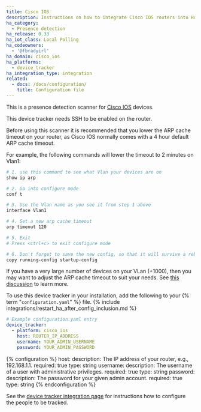 ```yaml
---
title: Cisco IOS
description: Instructions on how to integrate Cisco IOS routers into Home Assistant.
ha_category:
  - Presence detection
ha_release: 0.33
ha_iot_class: Local Polling
ha_codeowners:
  - '@fbradyirl'
ha_domain: cisco_ios
ha_platforms:
  - device_tracker
ha_integration_type: integration
related:
  - docs: /docs/configuration/
    title: Configuration file
---
```


This is a presence detection scanner for [Cisco IOS](https://www.cisco.com/) devices.

<div class='note warning'>
This device tracker needs SSH to be enabled on the router.
</div>

Before using this scanner it is recommended that you lower the ARP cache timeout on your router, as Cisco IOS normally comes with a 4 hour default ARP cache timeout.

For example, the following commands will lower the timeout to 2 minutes on Vlan1:

```bash
# 1. use this command to see what Vlan your devices are on
show ip arp

# 2. Go into configure mode
conf t

# 3. Use the Vlan name as you see it from step 1 above
interface Vlan1

# 4. Set a new arp cache timeout
arp timeout 120

# 5. Exit
# Press <ctrl+c> to exit configure mode

# 6. Don't forget to save the new config, so that it will survive a reboot
copy running-config startup-config
```

<div class='note warning'>

If you have a very large number of devices on your VLan (+1000), then you may want to adjust the ARP cache timeout to suit your needs. See [this discussion](https://community.cisco.com/t5/switching/arp-timeout/td-p/839027) to learn more.

</div>

To use this device tracker in your installation, add the following to your {% term "`configuration.yaml`" %} file.
{% include integrations/restart_ha_after_config_inclusion.md %}

```yaml
# Example configuration.yaml entry
device_tracker:
  - platform: cisco_ios
    host: ROUTER_IP_ADDRESS
    username: YOUR_ADMIN_USERNAME
    password: YOUR_ADMIN_PASSWORD
```

{% configuration %}
host:
  description: The IP address of your router, e.g., 192.168.1.1.
  required: true
  type: string
username:
  description: The username of a user with administrative privileges.
  required: true
  type: string
password:
  description: The password for your given admin account.
  required: true
  type: string
{% endconfiguration %}

See the [device tracker integration page](/integrations/device_tracker/) for instructions how to configure the people to be tracked.
